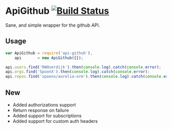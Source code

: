 # ApiGithub [![Build Status](https://travis-ci.org/SpoonX/api-github.svg?branch=master)](https://travis-ci.org/SpoonX/api-github)

Sane, and simple wrapper for the github API.

## Usage
```javascript
var ApiGithub = require('api-github'),
    api       = new ApiGithub({});

api.users.find('RWOverdijk').then(console.log).catch(console.error);
api.orgs.find('SpoonX').then(console.log).catch(console.error);
api.repos.find('spoonx/aurelia-orm').then(console.log).catch(console.error);

```


## New
* Added authorizations support
* Return response on failure
* Added support for subscriptions
* Added support for custom auth headers
